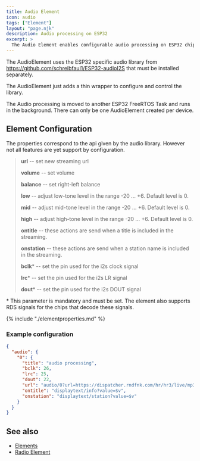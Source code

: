 ```yaml
---
title: Audio Element
icon: audio
tags: ["Element"]
layout: "page.njk"
description: Audio processing on ESP32
excerpt: >
  The Audio Element enables configurable audio processing on ESP32 chips.
---
```


The AudioElement uses the ESP32 specific audio library from
<https://github.com/schreibfaul1/ESP32-audioI2S> that must be installed separately.

The AudioElement just adds a thin wrapper to configure and control the library.

The Audio processing is moved to another ESP32 FreeRTOS Task and runs in the background.
There can only be one AudioElement created per device.


## Element Configuration

The properties correspond to the api given by the audio library.
However not all features are yet support by configuration.

> **url** -- set new streaming url
> 
> **volume** -- set volume
> 
> **balance** -- set right-left balance
> 
> **low** -- adjust low-tone level in the range -20 ... +6. Default level is 0.
> 
> **mid** -- adjust mid-tone level in the range -20 ... +6. Default level is 0.
> 
> **high** -- adjust high-tone level in the range -20 ... +6. Default level is 0.
> 
> **ontitle** -- these actions are send when a title is included in the streaming.
> 
> **onstation** -- these actions are send when a station name is included in the streaming.
> 
> **bclk**\* -- set the pin used for the i2s clock signal
> 
> **lrc**\* -- set the pin used for the i2s LR signal
> 
> **dout**\* -- set the pin used for the i2s DOUT signal

\* This parameter is mandatory and must be set.
The element also supports RDS signals for the chips that decode these signals.

{% include "./elementproperties.md" %}

### Example configuration

``` json
{
  "audio": {
    "0": {
      "title": "audio processing",
      "bclk": 26,
      "lrc": 25,
      "dout": 22,
      "url": "audio/0?url=https://dispatcher.rndfnk.com/hr/hr3/live/mp3/high",
      "ontitle": "displaytext/info?value=$v",
      "onstation": "displaytext/station?value=$v"
    }
  }
}
```


## See also

* [Elements](/elements/index.md)
* [Radio Element](/elements/radio.md)
